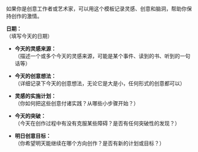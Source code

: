 
如果你是创意工作者或艺术家，可以用这个模板记录灵感、创意和脑洞，帮助你保持创作的激情。

**日期：**  
（填写今天的日期）

- **今天的灵感来源：**  
    （描述一个或多个今天的灵感来源，可能是某个事件、读到的书、听到的一句话等）
    
- **今天的创意想法：**  
    （详细记录下今天的创意想法，无论它是大是小，任何形式的创意都可以）
    
- **灵感的实施计划：**  
    （你如何把这些创意付诸实践？从哪些小步骤开始？）
    
- **今天的突破：**  
    （今天在创作过程中有没有克服某些障碍？是否有任何突破性的发现？）
    
- **明日创意目标：**  
    （你希望明天能继续在哪个方向创作？是否有新的计划或目标？）